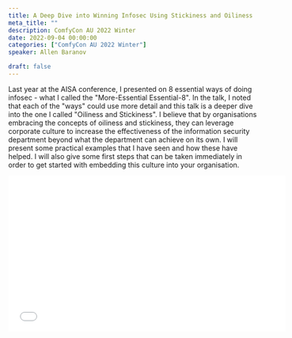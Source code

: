 ```yaml
---
title: A Deep Dive into Winning Infosec Using Stickiness and Oiliness
meta_title: ""
description: ComfyCon AU 2022 Winter
date: 2022-09-04 00:00:00
categories: ["ComfyCon AU 2022 Winter"]
speaker: Allen Baranov

draft: false
---
```

Last year at the AISA conference, I presented on 8 essential ways of doing infosec - what I called the "More-Essential Essential-8". In the talk, I noted that each of the "ways" could use more detail and this talk is a deeper dive into the one I called "Oiliness and Stickiness". I believe that by organisations embracing the concepts of oiliness and stickiness, they can leverage corporate culture to increase the effectiveness of the information security department beyond what the department can achieve on its own. I will present some practical examples that I have seen and how these have helped. I will also give some first steps that can be taken immediately in order to get started with embedding this culture into your organisation.

<iframe width="560" height="315" src="None" title="YouTube video player" frameborder="0" allow="accelerometer; autoplay; clipboard-write; encrypted-media; gyroscope; picture-in-picture; web-share" allowfullscreen></iframe>